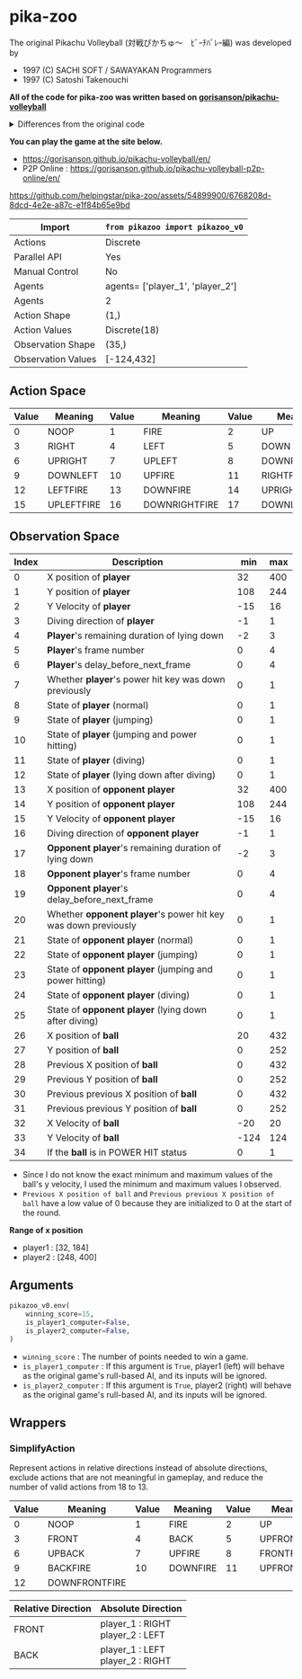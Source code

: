 # pika-zoo

The original Pikachu Volleyball (対戦ぴかちゅ～　ﾋﾞｰﾁﾊﾞﾚｰ編) was developed by

* 1997 (C) SACHI SOFT / SAWAYAKAN Programmers
* 1997 (C) Satoshi Takenouchi

**All of the code for pika-zoo was written based on [gorisanson/pikachu-volleyball](https://github.com/gorisanson/pikachu-volleyball)**

<details>
  <summary>Differences from the original code</summary>

  * Random numbers are generated by the environment's numpy generator (`self.np_random`), not by the global function [`rand.js`](https://github.com/gorisanson/pikachu-volleyball/blob/main/src/resources/js/rand.js) of the original code.
  * Some code logic has been improved for faster iteration.
    * https://github.com/helpingstar/pika-zoo/pull/5
</details>

**You can play the game at the site below.**

* https://gorisanson.github.io/pikachu-volleyball/en/
* P2P Online : https://gorisanson.github.io/pikachu-volleyball-p2p-online/en/



https://github.com/helpingstar/pika-zoo/assets/54899900/6768208d-8dcd-4e2e-a87c-e1f84b65e9bd



| Import | `from pikazoo import pikazoo_v0` |
|---|---|
| Actions | Discrete |
| Parallel API | Yes |
| Manual Control | No |
| Agents | agents= ['player_1', 'player_2'] |
| Agents | 2 |
| Action Shape | (1,) |
| Action Values | Discrete(18) |
| Observation Shape | (35,) |
| Observation Values | [-124,432] |

## Action Space

| Value | Meaning | Value | Meaning | Value | Meaning |
|---|---|---|---|---|---|
| 0 | NOOP | 1 | FIRE | 2 | UP |
| 3 | RIGHT | 4 | LEFT | 5 | DOWN |
| 6 | UPRIGHT | 7 | UPLEFT | 8 | DOWNRIGHT |
| 9 | DOWNLEFT | 10 | UPFIRE | 11 | RIGHTFIRE |
| 12 | LEFTFIRE | 13 | DOWNFIRE | 14 | UPRIGHTFIRE |
| 15 | UPLEFTFIRE | 16 | DOWNRIGHTFIRE | 17 | DOWNLEFTFIRE |

## Observation Space

| Index | Description | min | max |
|---|---|---|---|
| 0 | X position of **player** | 32 | 400 |
| 1 | Y position of **player** | 108 | 244 |
| 2 | Y Velocity of **player** | -15 | 16 |
| 3 | Diving direction of **player** | -1 | 1 |
| 4 | **Player**'s remaining duration of lying down | -2 | 3 |
| 5 | **Player**'s frame number | 0 | 4 |
| 6 | **Player**'s delay_before_next_frame | 0 | 4 |
| 7 | Whether **player**'s power hit key was down previously | 0 | 1 |
| 8 | State of **player** (normal) | 0 | 1 |
| 9 | State of **player** (jumping) | 0 | 1 |
| 10 | State of **player** (jumping and power hitting) | 0 | 1 |
| 11 | State of **player** (diving) | 0 | 1 |
| 12 | State of **player** (lying down after diving) | 0 | 1 |
| 13 | X position of **opponent player** | 32 | 400 |
| 14 | Y position of **opponent player** | 108 | 244 |
| 15 | Y Velocity of **opponent player** | -15 | 16 |
| 16 | Diving direction of **opponent player** | -1 | 1 |
| 17 | **Opponent player**'s remaining duration of lying down | -2 | 3 |
| 18 | **Opponent player**'s frame number | 0 | 4 |
| 19 | **Opponent player**'s delay_before_next_frame | 0 | 4 |
| 20 | Whether **opponent player**'s power hit key was down previously | 0 | 1 |
| 21 | State of **opponent player** (normal) | 0 | 1 |
| 22 | State of **opponent player** (jumping) | 0 | 1 |
| 23 | State of **opponent player** (jumping and power hitting) | 0 | 1 |
| 24 | State of **opponent player** (diving) | 0 | 1 |
| 25 | State of **opponent player** (lying down after diving) | 0 | 1 |
| 26 | X position of **ball** | 20 | 432 |
| 27 | Y position of **ball** | 0 | 252 |
| 28 | Previous X position of **ball** | 0 | 432 |
| 29 | Previous Y position of **ball** | 0 | 252 |
| 30 | Previous previous X position of **ball** | 0 | 432 |
| 31 | Previous previous Y position of **ball** | 0 | 252 |
| 32 | X Velocity of **ball** | -20 | 20 |
| 33 | Y Velocity of **ball** | -124 | 124 |
| 34 | If the **ball** is in POWER HIT status | 0 | 1 |


* Since I do not know the exact minimum and maximum values of the ball's y velocity, I used the minimum and maximum values I observed.
* `Previous X position of ball` and `Previous previous X position of ball` have a low value of 0 because they are initialized to 0 at the start of the round.

**Range of x position**
* player1 : [32, 184]
* player2 : [248, 400]

## Arguments

```python
pikazoo_v0.env(
    winning_score=15,
    is_player1_computer=False,
    is_player2_computer=False,
)
```

* `winning_score` : The number of points needed to win a game.
* `is_player1_computer` : If this argument is `True`, player1 (left) will behave as the original game's rull-based AI, and its inputs will be ignored.
* `is_player2_computer` : If this argument is `True`, player2 (right) will behave as the original game's rull-based AI, and its inputs will be ignored.


<!-- TODO: Install, Sample Code -->

## Wrappers

### SimplifyAction

Represent actions in relative directions instead of absolute directions, exclude actions that are not meaningful in gameplay, and reduce the number of valid actions from 18 to 13.

| Value | Meaning | Value | Meaning | Value | Meaning |
|---|---|---|---|---|---|
| 0 | NOOP | 1 | FIRE | 2 | UP |
| 3 | FRONT | 4 | BACK | 5 | UPFRONT |
| 6 | UPBACK | 7 | UPFIRE | 8 | FRONTFIRE |
| 9 | BACKFIRE | 10 | DOWNFIRE | 11 | UPFRONTFIRE |
| 12 | DOWNFRONTFIRE |  |  |  |  |

| Relative Direction | Absolute Direction |
|---|---|
| FRONT | player_1 : RIGHT<br>player_2 : LEFT |
| BACK | player_1 : LEFT<br>player_2 : RIGHT |